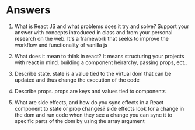 # Answers

1. What is React JS and what problems does it try and solve? Support your answer with concepts introduced in class and from your personal research on the web.
It's a framework that seeks to improve the workflow and functionality of vanilla js 

1. What does it mean to think in react?
It means structuring your projects with react in mind. building a component heirarchy, passing props, ect..

1. Describe state.
state is a value tied to the virtual dom that can be updated and thus change the execution of the code

1. Describe props.
props are keys and values tied to components

1. What are side effects, and how do you sync effects in a React component to state or prop changes?
side effects look for a change in the dom and run code when they see a change
you can sync it to specific parts of the dom by using the array argument